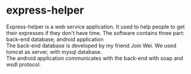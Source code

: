# express-helper
Express-helper is a web service application. It used to help people to get their expresses if they don't have time. The software contains three part: back-end database, android application<br>
The back-end database is developed by my friend Join Wei.
We used tomcat as server, with mysql database.<br>
The android application communicates with the back-end with soap and wsdl protocol.
